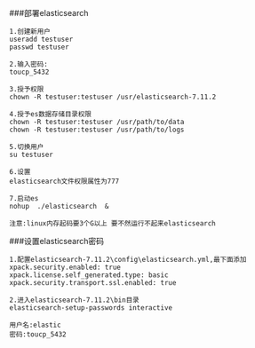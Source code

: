 ###部署elasticsearch

    1.创建新用户
    useradd testuser
    passwd testuser
    
    2.输入密码:
    toucp_5432

    3.授予权限
    chown -R testuser:testuser /usr/elasticsearch-7.11.2
    
    4.授予es数据存储目录权限
    chown -R testuser:testuser /usr/path/to/data
    chown -R testuser:testuser /usr/path/to/logs
    
    5.切换用户
    su testuser
    
    6.设置
    elasticsearch文件权限属性为777
    
    7.启动es
    nohup  ./elasticsearch  &
    
    注意:linux内存起码要3个G以上 要不然运行不起来elasticsearch



###设置elasticsearch密码

    1.配置elasticsearch-7.11.2\config\elasticsearch.yml,最下面添加
    xpack.security.enabled: true
    xpack.license.self_generated.type: basic
    xpack.security.transport.ssl.enabled: true

    2.进入elasticsearch-7.11.2\bin目录
    elasticsearch-setup-passwords interactive
    
    用户名:elastic
    密码:toucp_5432
